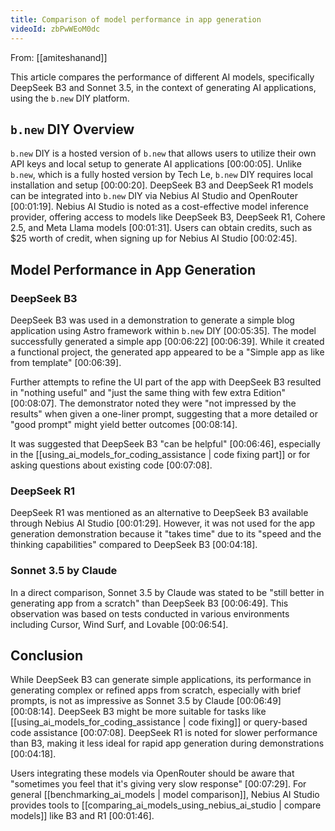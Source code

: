 ```yaml
---
title: Comparison of model performance in app generation
videoId: zbPwWEoM0dc
---
```


From: [[amiteshanand]] <br/> 

This article compares the performance of different AI models, specifically DeepSeek B3 and Sonnet 3.5, in the context of generating AI applications, using the `b.new` DIY platform.

## `b.new` DIY Overview

`b.new` DIY is a hosted version of `b.new` that allows users to utilize their own API keys and local setup to generate AI applications <a class="yt-timestamp" data-t="00:00:05">[00:00:05]</a>. Unlike `b.new`, which is a fully hosted version by Tech Le, `b.new` DIY requires local installation and setup <a class="yt-timestamp" data-t="00:00:20">[00:00:20]</a>. DeepSeek B3 and DeepSeek R1 models can be integrated into `b.new` DIY via Nebius AI Studio and OpenRouter <a class="yt-timestamp" data-t="00:01:19">[00:01:19]</a>. Nebius AI Studio is noted as a cost-effective model inference provider, offering access to models like DeepSeek B3, DeepSeek R1, Cohere 2.5, and Meta Llama models <a class="yt-timestamp" data-t="00:01:31">[00:01:31]</a>. Users can obtain credits, such as $25 worth of credit, when signing up for Nebius AI Studio <a class="yt-timestamp" data-t="00:02:45">[00:02:45]</a>.

## Model Performance in App Generation

### DeepSeek B3

DeepSeek B3 was used in a demonstration to generate a simple blog application using Astro framework within `b.new` DIY <a class="yt-timestamp" data-t="00:05:35">[00:05:35]</a>. The model successfully generated a simple app <a class="yt-timestamp" data-t="00:06:22">[00:06:22]</a> <a class="yt-timestamp" data-t="00:06:39">[00:06:39]</a>. While it created a functional project, the generated app appeared to be a "Simple app as like from template" <a class="yt-timestamp" data-t="00:06:39">[00:06:39]</a>.

Further attempts to refine the UI part of the app with DeepSeek B3 resulted in "nothing useful" and "just the same thing with few extra Edition" <a class="yt-timestamp" data-t="00:08:07">[00:08:07]</a>. The demonstrator noted they were "not impressed by the results" when given a one-liner prompt, suggesting that a more detailed or "good prompt" might yield better outcomes <a class="yt-timestamp" data-t="00:08:14">[00:08:14]</a>.

It was suggested that DeepSeek B3 "can be helpful" <a class="yt-timestamp" data-t="00:06:46">[00:06:46]</a>, especially in the [[using_ai_models_for_coding_assistance | code fixing part]] or for asking questions about existing code <a class="yt-timestamp" data-t="00:07:08">[00:07:08]</a>.

### DeepSeek R1

DeepSeek R1 was mentioned as an alternative to DeepSeek B3 available through Nebius AI Studio <a class="yt-timestamp" data-t="00:01:29">[00:01:29]</a>. However, it was not used for the app generation demonstration because it "takes time" due to its "speed and the thinking capabilities" compared to DeepSeek B3 <a class="yt-timestamp" data-t="00:04:18">[00:04:18]</a>.

### Sonnet 3.5 by Claude

In a direct comparison, Sonnet 3.5 by Claude was stated to be "still better in generating app from a scratch" than DeepSeek B3 <a class="yt-timestamp" data-t="00:06:49">[00:06:49]</a>. This observation was based on tests conducted in various environments including Cursor, Wind Surf, and Lovable <a class="yt-timestamp" data-t="00:06:54">[00:06:54]</a>.

## Conclusion

While DeepSeek B3 can generate simple applications, its performance in generating complex or refined apps from scratch, especially with brief prompts, is not as impressive as Sonnet 3.5 by Claude <a class="yt-timestamp" data-t="00:06:49">[00:06:49]</a> <a class="yt-timestamp" data-t="00:08:14">[00:08:14]</a>. DeepSeek B3 might be more suitable for tasks like [[using_ai_models_for_coding_assistance | code fixing]] or query-based code assistance <a class="yt-timestamp" data-t="00:07:08">[00:07:08]</a>. DeepSeek R1 is noted for slower performance than B3, making it less ideal for rapid app generation during demonstrations <a class="yt-timestamp" data-t="00:04:18">[00:04:18]</a>.

Users integrating these models via OpenRouter should be aware that "sometimes you feel that it's giving very slow response" <a class="yt-timestamp" data-t="00:07:29">[00:07:29]</a>. For general [[benchmarking_ai_models | model comparison]], Nebius AI Studio provides tools to [[comparing_ai_models_using_nebius_ai_studio | compare models]] like B3 and R1 <a class="yt-timestamp" data-t="00:01:46">[00:01:46]</a>.